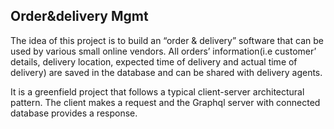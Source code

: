 ## Order&delivery Mgmt

The idea of this project is to build an “order & delivery” software that can be used by various small online vendors. All orders’ information(i.e customer’ details, delivery location, expected time of delivery and actual time of delivery) are saved in the database and can be shared with delivery agents.

It is a greenfield project that follows a typical client-server architectural pattern. The client makes a request and the Graphql server with connected database provides a response.
